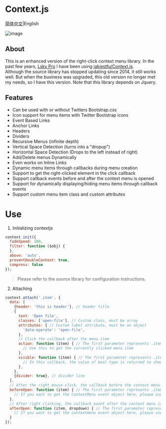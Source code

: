 # Context.js

[简体中文](README.md)|English

![image](https://user-images.githubusercontent.com/22728201/147812723-6dd06424-642e-4b0a-94e9-3adbfa09450a.png)

## About

This is an enhanced version of the right-click context menu library. In the past few years, [Lsky Pro](https://github.com/wisp-x/lsky-pro)
I have been using [jakiestfu/Context.js](https://github.com/jakiestfu/Context.js).  
Although the source library has stopped updating since 2014, it still works well. But when the business was upgraded, this old version no longer met my needs, so I have this version.
Note that this library depends on Jquery.

## Features

- Can be used with or without Twitters Bootstrap.css
- Icon support for menu items with Twitter Bootstrap icons
- Event Based Links
- Anchor Links
- Headers
- Dividers
- Recursive Menus (infinite depth)
- Vertical Space Detection (turns into a "dropup")
- Horizontal Space Detection (Drops to the left instead of right)
- Add/Delete menus Dynamically
- Even works on Inline Links
- Dynamic menu items through callbacks during menu creation
- Support to get the right-clicked element in the click callback
- Support callback events before and after the context menu is opened
- Support for dynamically displaying/hiding menu items through callback events
- Support custom menu item class and custom attributes

# Use

1. Initializing contextjs

```js
context.init({
  fadeSpeed: 100,
  filter: function ($obj) {
  },
  above: 'auto',
  preventDoubleContext: true,
  compress: false
});
```
> Please refer to the source library for configuration instructions.

2. Attaching

```js
context.attach('.item', {
  data: [
    {header: 'this is header'}, // header title
    {
      text: 'Open file',
      classes: ['open-file'], // Custom class, must be array
      attributes: { // Custom label attribute, must be an object
        'data-operate': 'open-file',
      },
      // Click the callback after the menu item
      action: function (item) { // The first parameter represents .item element
        // Use this to get the currently clicked menu item
      },
      visible: function (item) { // The first parameter represents .item element
        // In this callback, the value of bool type is returned to show / hide a menu item
      },
    },
    {divider: true}, // divider line
  ],
  // After the right mouse click, the callback before the context menu is opened
  beforeOpen: function (item) { // The first parameter represents .item element
    // If you want to get the ContextMenu event object here, please use this
  },
  // After right clicking, the callback event after the context menu is opened
  afterOpen: function (item, dropdown) { // The first parameter represents the .item element, the second parameter represents the context menu element
    // If you want to get the contextmenu event object here, please use this
  }
});
```